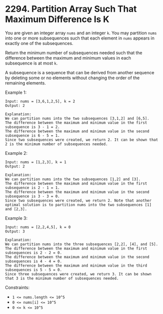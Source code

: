 # 2294. Partition Array Such That Maximum Difference Is K

You are given an integer array `nums` and an integer `k`. You may partition `nums` into one or more subsequences such that each element in `nums` appears in exactly one of the subsequences.

Return the minimum number of subsequences needed such that the difference between the maximum and minimum values in each subsequence is at most `k`.

A subsequence is a sequence that can be derived from another sequence by deleting some or no elements without changing the order of the remaining elements.

Example 1:

    Input: nums = [3,6,1,2,5], k = 2
    Output: 2

    Explanation:
    We can partition nums into the two subsequences [3,1,2] and [6,5].
    The difference between the maximum and minimum value in the first subsequence is 3 - 1 = 2.
    The difference between the maximum and minimum value in the second subsequence is 6 - 5 = 1.
    Since two subsequences were created, we return 2. It can be shown that 2 is the minimum number of subsequences needed.

Example 2:

    Input: nums = [1,2,3], k = 1
    Output: 2

    Explanation:
    We can partition nums into the two subsequences [1,2] and [3].
    The difference between the maximum and minimum value in the first subsequence is 2 - 1 = 1.
    The difference between the maximum and minimum value in the second subsequence is 3 - 3 = 0.
    Since two subsequences were created, we return 2. Note that another optimal solution is to partition nums into the two subsequences [1] and [2,3].

Example 3:

    Input: nums = [2,2,4,5], k = 0
    Output: 3

    Explanation:
    We can partition nums into the three subsequences [2,2], [4], and [5].
    The difference between the maximum and minimum value in the first subsequences is 2 - 2 = 0.
    The difference between the maximum and minimum value in the second subsequences is 4 - 4 = 0.
    The difference between the maximum and minimum value in the third subsequences is 5 - 5 = 0.
    Since three subsequences were created, we return 3. It can be shown that 3 is the minimum number of subsequences needed.

Constraints:

- `1 <= nums.length <= 10^5`
- `0 <= nums[i] <= 10^5`
- `0 <= k <= 10^5`